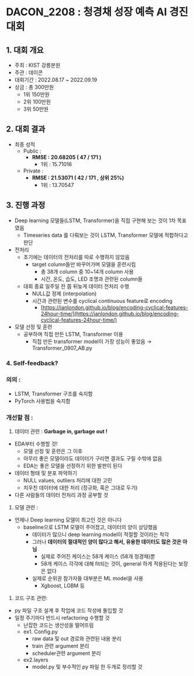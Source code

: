 # DACON_2208 : 청경채 성장 예측 AI 경진대회

## 1. 대회 개요

- 주최 : KIST 강릉분원
- 주관 : 데이콘
- 대회기간 : 2022.08.17 ~ 2022.09.19
- 상금 : 총 300만원
    - 1위 150만원
    - 2위 100만원
    - 3위 50만원

## 2. 대회 결과

- 최종 성적
    - Public  :
        - **RMSE : 20.68205  ( 47 / 171 )**
            - 1위 : 15.71016
    - Private :
        - **RMSE : 21.53071  ( 42 / 171 , 상위 25%)**
            - 1위 : 13.70547

## 3. 진행 과정

- Deep learning 모델들(LSTM, Transformer)을 직접 구현해 보는 것이 1차 목표였음
    - Timeseries data 를 다뤄보는 것이 LSTM, Transformer 모델에 적합하다고 판단
- 전처리
    - 초기에는 데이터의 전처리를 따로 수행하지 않았음
        - target column들만 바꾸어가며 모델을 훈련시킴
            - 총 38개 column 중 10~14개 column 사용
            - 시간, 온도, 습도, LED 조명과 관련된 column들
    - 대회 종료 일주일 전 쯤 뒤늦게 데이터 전처리 수행
        - NULL값 정제 (interpolation)
        - 시간과 관련된 변수를 cyclical continuous feature로 encoding
            - [https://ianlondon.github.io/blog/encoding-cyclical-features-24hour-time/](https://ianlondon.github.io/blog/encoding-cyclical-features-24hour-time/)
- 모델 선정 및 훈련
    - 공부하며 직접 만든 LSTM, Transformer 이용
        - 직접 만든 transformer model이 가장 성능이 좋았음
        → Transformer_0907_AB.py
    

### 4. Self-feedback?

### 의의 :

- LSTM, Transformer 구조를 숙지함
- PyTorch 사용법을 숙지함

### 개선할 점 :

1. 데이터 관련 : **Garbage in, garbage out !**
- EDA부터 수행할 것!
    - 모델 선정 및 훈련은 그 이후
    - 아무리 좋은 모델이라도 데이터가 구리면 결과도 구릴 수밖에 없음
    - EDA는 좋은 모델을 선정하기 위한 발판이 된다
- 데이터 형태 및 분포 파악하기
    - NULL values, outliers 처리에 대한 고민
    - 치우친 데이터에 대한 처리 (정규화, 혹은 그대로 두기)
- 다른 사람들의 데이터 전처리 과정 공부할 것

1. 모델 관련 : 
- 언제나 Deep learning 모델이 최고인 것은 아니다
    - baseline으로 LSTM 모델이 주어졌고, 데이터의 양이 상당했음
        - 데이터가 많으니 deep learning model이 적절할 것이라는 착각
        - 그러나 **데이터의 절대적인 양이 많다고 해서, 유용한 데이터도 많은 것은 아님**
            - 실제로 주어진 케이스는 58개 케이스 (58개 청경채)뿐
            - 58개 케이스 각각에 대해 fit되는 것이, general 하게 적용된다는 보장은 없다
        - 실제로 순위권 참가자들 대부분은 ML model을 사용
            - Xgboost, LGBM 등

1. 코드 구조 관련:
- py 파일 구조 설계 후 작업에 코드 작성에 돌입할 것
- 일정 주기마다 반드시 refactoring 수행할 것
    - 난잡한 코드는 생산성을 떨어뜨림
    - ex1. Config.py
        - raw data 및 out 경로와 관련된 내용 분리
        - train 관련 argument 분리
        - scheduler관련 argument 분리
    - ex2.layers
        - model.py 및 부수적인 py 파일 한 두개로 정리할 것